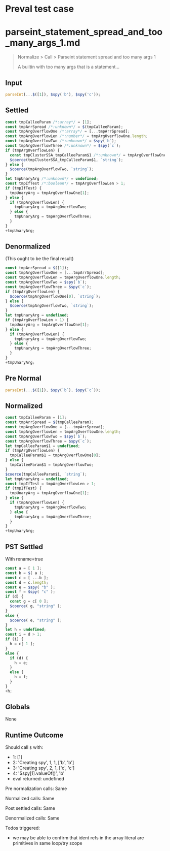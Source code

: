 # Preval test case

# parseint_statement_spread_and_too_many_args_1.md

> Normalize > Call > Parseint statement spread and too many args 1
>
> A builtin with too many args that is a statement...

## Input

`````js filename=intro
parseInt(...$([1]), $spy('b'), $spy('c'));
`````

## Settled


`````js filename=intro
const tmpCalleeParam /*:array*/ = [1];
const tmpArrSpread /*:unknown*/ = $(tmpCalleeParam);
const tmpArgOverflowOne /*:array*/ = [...tmpArrSpread];
const tmpArgOverflowLen /*:number*/ = tmpArgOverflowOne.length;
const tmpArgOverflowTwo /*:unknown*/ = $spy(`b`);
const tmpArgOverflowThree /*:unknown*/ = $spy(`c`);
if (tmpArgOverflowLen) {
  const tmpClusterSSA_tmpCalleeParam$1 /*:unknown*/ = tmpArgOverflowOne[0];
  $coerce(tmpClusterSSA_tmpCalleeParam$1, `string`);
} else {
  $coerce(tmpArgOverflowTwo, `string`);
}
let tmpUnaryArg /*:unknown*/ = undefined;
const tmpIfTest /*:boolean*/ = tmpArgOverflowLen > 1;
if (tmpIfTest) {
  tmpUnaryArg = tmpArgOverflowOne[1];
} else {
  if (tmpArgOverflowLen) {
    tmpUnaryArg = tmpArgOverflowTwo;
  } else {
    tmpUnaryArg = tmpArgOverflowThree;
  }
}
+tmpUnaryArg;
`````

## Denormalized
(This ought to be the final result)

`````js filename=intro
const tmpArrSpread = $([1]);
const tmpArgOverflowOne = [...tmpArrSpread];
const tmpArgOverflowLen = tmpArgOverflowOne.length;
const tmpArgOverflowTwo = $spy(`b`);
const tmpArgOverflowThree = $spy(`c`);
if (tmpArgOverflowLen) {
  $coerce(tmpArgOverflowOne[0], `string`);
} else {
  $coerce(tmpArgOverflowTwo, `string`);
}
let tmpUnaryArg = undefined;
if (tmpArgOverflowLen > 1) {
  tmpUnaryArg = tmpArgOverflowOne[1];
} else {
  if (tmpArgOverflowLen) {
    tmpUnaryArg = tmpArgOverflowTwo;
  } else {
    tmpUnaryArg = tmpArgOverflowThree;
  }
}
+tmpUnaryArg;
`````

## Pre Normal


`````js filename=intro
parseInt(...$([1]), $spy(`b`), $spy(`c`));
`````

## Normalized


`````js filename=intro
const tmpCalleeParam = [1];
const tmpArrSpread = $(tmpCalleeParam);
const tmpArgOverflowOne = [...tmpArrSpread];
const tmpArgOverflowLen = tmpArgOverflowOne.length;
const tmpArgOverflowTwo = $spy(`b`);
const tmpArgOverflowThree = $spy(`c`);
let tmpCalleeParam$1 = undefined;
if (tmpArgOverflowLen) {
  tmpCalleeParam$1 = tmpArgOverflowOne[0];
} else {
  tmpCalleeParam$1 = tmpArgOverflowTwo;
}
$coerce(tmpCalleeParam$1, `string`);
let tmpUnaryArg = undefined;
const tmpIfTest = tmpArgOverflowLen > 1;
if (tmpIfTest) {
  tmpUnaryArg = tmpArgOverflowOne[1];
} else {
  if (tmpArgOverflowLen) {
    tmpUnaryArg = tmpArgOverflowTwo;
  } else {
    tmpUnaryArg = tmpArgOverflowThree;
  }
}
+tmpUnaryArg;
`````

## PST Settled
With rename=true

`````js filename=intro
const a = [ 1 ];
const b = $( a );
const c = [ ...b ];
const d = c.length;
const e = $spy( "b" );
const f = $spy( "c" );
if (d) {
  const g = c[ 0 ];
  $coerce( g, "string" );
}
else {
  $coerce( e, "string" );
}
let h = undefined;
const i = d > 1;
if (i) {
  h = c[ 1 ];
}
else {
  if (d) {
    h = e;
  }
  else {
    h = f;
  }
}
+h;
`````

## Globals

None

## Runtime Outcome

Should call `$` with:
 - 1: [1]
 - 2: 'Creating spy', 1, 1, ['b', 'b']
 - 3: 'Creating spy', 2, 1, ['c', 'c']
 - 4: '$spy[1].valueOf()', 'b'
 - eval returned: undefined

Pre normalization calls: Same

Normalized calls: Same

Post settled calls: Same

Denormalized calls: Same

Todos triggered:
- we may be able to confirm that ident refs in the array literal are primitives in same loop/try scope